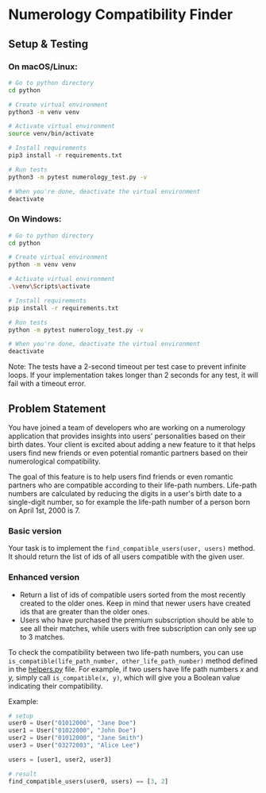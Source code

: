 # Numerology Compatibility Finder

## Setup & Testing

### On macOS/Linux:
```bash
# Go to python directory
cd python 

# Create virtual environment
python3 -m venv venv

# Activate virtual environment
source venv/bin/activate

# Install requirements
pip3 install -r requirements.txt

# Run tests
python3 -m pytest numerology_test.py -v

# When you're done, deactivate the virtual environment
deactivate
```

### On Windows:
```bash
# Go to python directory
cd python 

# Create virtual environment
python -m venv venv

# Activate virtual environment
.\venv\Scripts\activate

# Install requirements
pip install -r requirements.txt

# Run tests
python -m pytest numerology_test.py -v

# When you're done, deactivate the virtual environment
deactivate
```

Note: The tests have a 2-second timeout per test case to prevent infinite loops. If your implementation takes longer than 2 seconds for any test, it will fail with a timeout error.

## Problem Statement

You have joined a team of developers who are working on a numerology application that provides insights into users' personalities based on their birth dates. Your client is excited about adding a new feature to it that helps users find new friends or even potential romantic partners based on their numerological compatibility.

The goal of this feature is to help users find friends or even romantic partners who are compatible according to their life-path numbers. Life-path numbers are calculated by reducing the digits in a user's birth date to a single-digit number, so for example the life-path number of a person born on April 1st, 2000 is 7.

### Basic version

Your task is to implement the `find_compatible_users(user, users)` method. It should return the list of ids of all users compatible with the given user.

### Enhanced version
- Return a list of ids of compatible users sorted from the most recently created to the older ones. Keep in mind that newer users have created ids that are greater than the older ones. 
- Users who have purchased the premium subscription should be able to see all their matches, while users with free subscription can only see up to 3 matches. 

To check the compatibility between two life-path numbers, you can use `is_compatible(life_path_number, other_life_path_number)` method defined in the [helpers.py](https://github.com/u2i/playCodeEat-numerology/blob/master/helpers.py) file. For example, if two users have life path numbers *x* and *y,*  simply call `is_compatible(x, y)`, which will give you a Boolean value indicating their compatibility.

Example:
```python
# setup
user0 = User("01012000", "Jane Doe")
user1 = User("01022000", "John Doe")
user2 = User("01012000", "Jane Smith")
user3 = User("03272003", "Alice Lee")

users = [user1, user2, user3]

# result
find_compatible_users(user0, users) == [3, 2]
```



